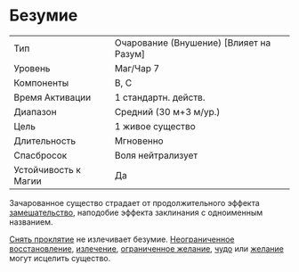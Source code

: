 
# Безумие

|                      |                                         |
| -------------------- | --------------------------------------- |
| Тип                  | Очарование (Внушение) [Влияет на Разум] |
| Уровень              | Маг/Чар 7                               |
| Компоненты           | В, С                                    |
| Время Активации      | 1 стандартн. действ.                    |
| Диапазон             | Средний (30 м+3 м/ур.)                  |
| Цель                 | 1 живое существо                        |
| Длительность         | Мгновенно                               |
| Спасбросок           | Воля нейтрализует                       |
| Устойчивость к Магии | Да                                      |

Зачарованное существо страдает от продолжительного эффекта [замешательство](замешательство.md), наподобие эффекта заклинания с одноименным названием. 

[Снять проклятие](снять-проклятие.md) не излечивает безумие. [Неограниченное восстановление](восстановление-неограниченное.md), [излечение](излечение.md), [ограниченное желание](ограниченное-желание.md), [чудо](чудо.md) или [желание](желание.md) могут исцелить существо.